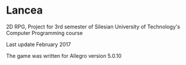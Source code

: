 # Lancea
2D RPG, Project for 3rd semester of Silesian University of Technology's Computer Programming course


Last update February 2017

The game was written for Allegro version 5.0.10
